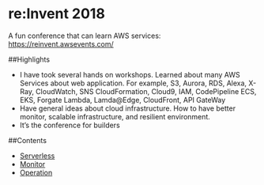 # 
# re:Invent 2018

A fun conference that can learn AWS services: https://reinvent.awsevents.com/

##Highlights 

- I have took several hands on workshops. Learned about many AWS Services about web application. For example,
S3, Aurora, RDS, Alexa, X-Ray, CloudWatch, SNS
CloudFormation, Cloud9, IAM, CodePipeline
ECS, EKS, Forgate
Lambda, Lamda@Edge, CloudFront, API GateWay
- Have general ideas about cloud infrastructure. How to have better monitor, scalable infrastructure, and resilient environment. 
- It’s the conference for builders 

##Contents

- [Serverless](Serverless.md)
- [Monitor](Monitor.md)
- [Operation](Operation.md)
